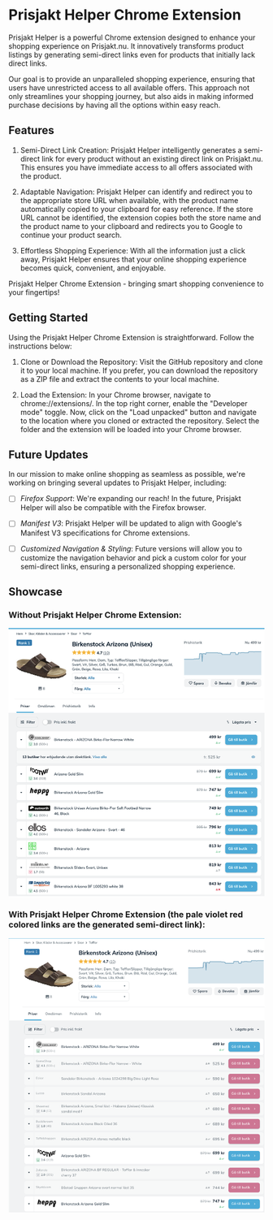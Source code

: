 # Prisjakt Helper Chrome Extension
Prisjakt Helper is a powerful Chrome extension designed to enhance your shopping experience on Prisjakt.nu. It innovatively transforms product listings by generating semi-direct links even for products that initially lack direct links.

Our goal is to provide an unparalleled shopping experience, ensuring that users have unrestricted access to all available offers. This approach not only streamlines your shopping journey, but also aids in making informed purchase decisions by having all the options within easy reach.

## Features
1. Semi-Direct Link Creation: Prisjakt Helper intelligently generates a semi-direct link for every product without an existing direct link on Prisjakt.nu. This ensures you have immediate access to all offers associated with the product.

2. Adaptable Navigation: Prisjakt Helper can identify and redirect you to the appropriate store URL when available, with the product name automatically copied to your clipboard for easy reference. If the store URL cannot be identified, the extension copies both the store name and the product name to your clipboard and redirects you to Google to continue your product search.

3. Effortless Shopping Experience: With all the information just a click away, Prisjakt Helper ensures that your online shopping experience becomes quick, convenient, and enjoyable.

Prisjakt Helper Chrome Extension - bringing smart shopping convenience to your fingertips!


## Getting Started
Using the Prisjakt Helper Chrome Extension is straightforward. Follow the instructions below:

1. Clone or Download the Repository: Visit the GitHub repository and clone it to your local machine. If you prefer, you can download the repository as a ZIP file and extract the contents to your local machine.

2. Load the Extension: In your Chrome browser, navigate to chrome://extensions/. In the top right corner, enable the "Developer mode" toggle. Now, click on the "Load unpacked" button and navigate to the location where you cloned or extracted the repository. Select the folder and the extension will be loaded into your Chrome browser.


## Future Updates
In our mission to make online shopping as seamless as possible, we're working on bringing several updates to Prisjakt Helper, including:

- [ ]  *Firefox Support*: We're expanding our reach! In the future, Prisjakt Helper will also be compatible with the Firefox browser.

- [ ]  *Manifest V3*: Prisjakt Helper will be updated to align with Google's Manifest V3 specifications for Chrome extensions.

- [ ]  *Customized Navigation & Styling*: Future versions will allow you to customize the navigation behavior and pick a custom color for your semi-direct links, ensuring a personalized shopping experience.

## Showcase 

### Without Prisjakt Helper Chrome Extension:
![Before](before.png?raw=true "Before")
### With Prisjakt Helper Chrome Extension (the pale violet red colored links are the generated semi-direct link):
![After](after.png?raw=true "After")
